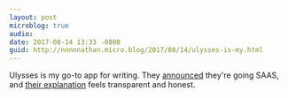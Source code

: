 ```yaml
---
layout: post
microblog: true
audio: 
date: 2017-08-14 13:33 -0800
guid: http://nnnnnathan.micro.blog/2017/08/14/ulysses-is-my.html
---
```

Ulysses is my go-to app for writing. They [announced](https://www.ulyssesapp.com/blog/) they're going SAAS, and [their explanation](https://medium.com/building-ulysses/why-were-switching-ulysses-to-subscription-47f80b07a9cd) feels transparent and honest.
